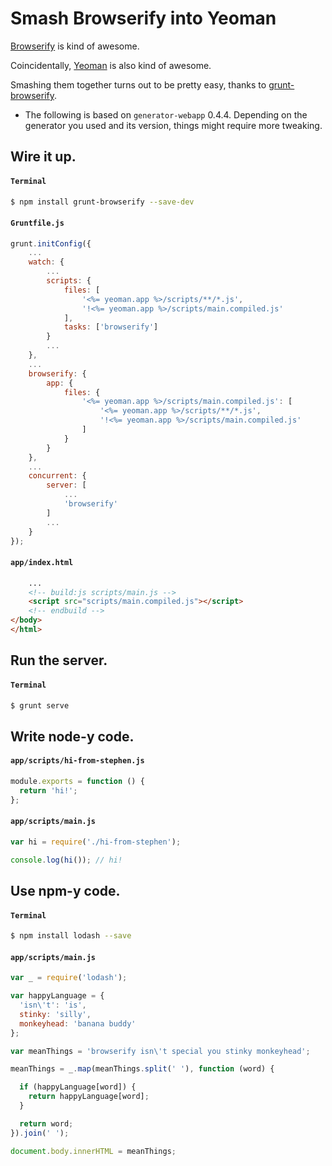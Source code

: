 # Smash Browserify into Yeoman

[Browserify](http://browserify.org/) is kind of awesome.

Coincidentally, [Yeoman](https://yeoman.io) is also kind of awesome.

Smashing them together turns out to be pretty easy, thanks to [grunt-browserify](https://github.com/jmreidy/grunt-browserify).

* The following is based on `generator-webapp` 0.4.4. Depending on the generator you used and its version, things might require more tweaking.

## Wire it up.

#### `Terminal`

```bash
$ npm install grunt-browserify --save-dev
```

#### `Gruntfile.js`

```js
grunt.initConfig({
    ...
    watch: {
        ...
        scripts: {
            files: [
                '<%= yeoman.app %>/scripts/**/*.js',
                '!<%= yeoman.app %>/scripts/main.compiled.js'
            ],
            tasks: ['browserify']
        }
        ...
    },
    ...
    browserify: {
        app: {
            files: {
                '<%= yeoman.app %>/scripts/main.compiled.js': [
                    '<%= yeoman.app %>/scripts/**/*.js',
                    '!<%= yeoman.app %>/scripts/main.compiled.js'
                ]
            }
        }
    },
    ...
    concurrent: {
        server: [
            ...
            'browserify'
        ]
        ...
    }
});
```

#### `app/index.html`

```html
    ...
    <!-- build:js scripts/main.js -->
    <script src="scripts/main.compiled.js"></script>
    <!-- endbuild -->
</body>
</html>
```

## Run the server.

#### `Terminal`

```bash
$ grunt serve
```

## Write node-y code.

#### `app/scripts/hi-from-stephen.js`

```js
module.exports = function () {
  return 'hi!';
};
```

#### `app/scripts/main.js`

```js
var hi = require('./hi-from-stephen');

console.log(hi()); // hi!
```

## Use npm-y code.

#### `Terminal`

```bash
$ npm install lodash --save
```

#### `app/scripts/main.js`

```js
var _ = require('lodash');

var happyLanguage = {
  'isn\'t': 'is',
  stinky: 'silly',
  monkeyhead: 'banana buddy'
};

var meanThings = 'browserify isn\'t special you stinky monkeyhead';

meanThings = _.map(meanThings.split(' '), function (word) {

  if (happyLanguage[word]) {
    return happyLanguage[word];
  }

  return word;
}).join(' ');

document.body.innerHTML = meanThings;
```
